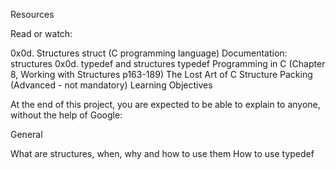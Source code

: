 Resources

Read or watch:

0x0d. Structures
struct (C programming language)
Documentation: structures
0x0d. typedef and structures
typedef
Programming in C (Chapter 8, Working with Structures p163-189)
The Lost Art of C Structure Packing (Advanced - not mandatory)
Learning Objectives

At the end of this project, you are expected to be able to explain to anyone, without the help of Google:

General

What are structures, when, why and how to use them
How to use typedef
